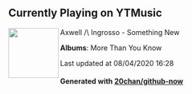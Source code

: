 ## Currently Playing on YTMusic

[<img align="left" width="100" src="https://lh3.googleusercontent.com/Oa9uCkXt9qsuMVJRRPjaLsGV0dn2R7MMMOkI4lQHFmhdlmMzEkUgG8DSeBRduvUrdCraarkDUVSrrWGpwA">](https://music.youtube.com/channel/UCcucrfDVx-WyEtb8mQIKj0A)

Axwell /\ Ingrosso - Something New

**Albums**: More Than You Know

Last updated at 08/04/2020 16:28

#### Generated with [20chan/github-now](https://github.com/20chan/github-now)


<!--
**20chan/20chan** is a ✨ _special_ ✨ repository because its `README.md` (this file) appears on your GitHub profile.

Here are some ideas to get you started:

- 🔭 I’m currently working on ...
- 🌱 I’m currently learning ...
- 👯 I’m looking to collaborate on ...
- 🤔 I’m looking for help with ...
- 💬 Ask me about ...
- 📫 How to reach me: ...
- 😄 Pronouns: ...
- ⚡ Fun fact: ...
-->
